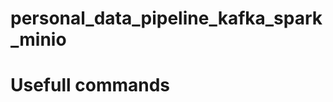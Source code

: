 # personal_data_pipeline_kafka_spark_minio

# Usefull commands
<!-- 
mc config host add <ALIAS> <COS-ENDPOINT> <ACCESS-KEY> <SECRET-KEY>
mc config host add minio http://minio:9000/ minio minio123
mc ls minio
mc mb minio/bucket1

curl -X POST -H "Content-Type: application/json" --data @s3-sink.json http://localhost:8083/connectors
curl -X DELETE http://localhost:8083/connectors/s3-sink-connector

kafka-topics --list --bootstrap-server kafka:9092
kafka-topics --create --topic topic1 --bootstrap-server kafka:9092
kafka-topics --delete --topic topic1 --bootstrap-server kafka:9092

kafka-console-producer --bootstrap-server kafka:9092 --topic topic1
kafka-console-consumer --bootstrap-server kafka:9092 --topic topic1 
{"Account Type": "Visa", "Account Number": "1.23457E+14", "Transaction Date": "5/16/2024", "Cheque Number": "", "Description 1": "COMPANY64", "Description 2": "", "CAD$": "-1.73", "USD$": ""}
-->